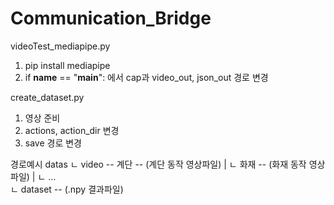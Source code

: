 # Communication_Bridge

videoTest_mediapipe.py
1. pip install mediapipe
2. if __name__ == "__main__": 에서 cap과 video_out, json_out 경로 변경

create_dataset.py
1. 영상 준비 
2. actions, action_dir 변경
3. save 경로 변경

경로예시
datas
  ㄴ video -- 계단 -- (계단 동작 영상파일)
  |        ㄴ 화재 -- (화재 동작 영상파일)
  |        ㄴ ...     
  ㄴ dataset -- (.npy 결과파일)